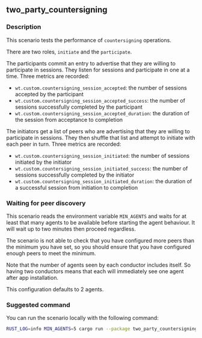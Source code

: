## two_party_countersigning

### Description

This scenario tests the performance of `countersigning` operations.

There are two roles, `initiate` and the `participate`. 

The participants commit an entry to advertise that they are willing
to participate in sessions. They listen for sessions and participate in one at a time. Three metrics are recorded:
- `wt.custom.countersigning_session_accepted`: the number of sessions accepted by the participant
- `wt.custom.countersigning_session_accepted_success`: the number of sessions successfully completed by the participant
- `wt.custom.countersigning_session_accepted_duration`: the duration of the session from acceptance to completion

The initiators get a list of peers who are advertising that they are willing to participate in sessions. They then shuffle
that list and attempt to initiate with each peer in turn. Three metrics are recorded:
- `wt.custom.countersigning_session_initiated`: the number of sessions initiated by the initiator
- `wt.custom.countersigning_session_initiated_success`: the number of sessions successfully completed by the initiator
- `wt.custom.countersigning_session_initiated_duration`: the duration of a successful session from initiation to completion

### Waiting for peer discovery

This scenario reads the environment variable `MIN_AGENTS` and waits for at least that many agents to be available before
starting the agent behaviour. It will wait up to two minutes then proceed regardless.

The scenario is not able to check that you have configured more peers than the minimum you have set, so you should
ensure that you have configured enough peers to meet the minimum.

Note that the number of agents seen by each conductor includes itself. So having two conductors means that each will
immediately see one agent after app installation.

This configuration defaults to 2 agents.

### Suggested command

You can run the scenario locally with the following command:

```bash
RUST_LOG=info MIN_AGENTS=5 cargo run --package two_party_countersigning -- --connection-string ws://localhost:8888 --agents 5 --behaviour initiate:2 --behaviour participate:3 --duration 300
```
